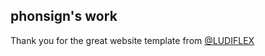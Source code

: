 ## phonsign's work
Thank you for the great website template from [@LUDIFLEX]([https://www.github.com/octokatherine](https://www.ludiflex.com/how-to-make-a-portfolio-website-using-html-css-and-javascript/))

